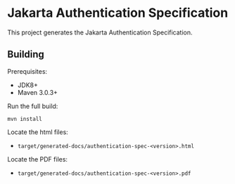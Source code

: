 Jakarta Authentication Specification
============================

This project generates the Jakarta Authentication Specification.

Building
--------

Prerequisites:

* JDK8+
* Maven 3.0.3+

Run the full build:

`mvn install`

Locate the html files:
- `target/generated-docs/authentication-spec-<version>.html`

Locate the PDF files:
- `target/generated-docs/authentication-spec-<version>.pdf`
